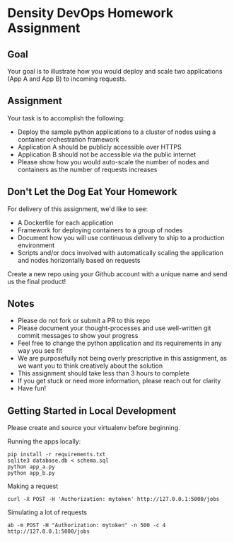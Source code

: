 # Density DevOps Homework Assignment

## Goal
Your goal is to illustrate how you would deploy and scale two applications (App A and App B) to incoming requests. 

## Assignment
Your task is to accomplish the following:

- Deploy the sample python applications to a cluster of nodes using a container orchestration framework
- Application A should be publicly accessible over HTTPS
- Application B should not be accessible via the public internet
- Please show how you would auto-scale the number of nodes and containers as the number of requests increases

## Don't Let the Dog Eat Your Homework

For delivery of this assignment, we'd like to see:

- A Dockerfile for each application
- Framework for deploying containers to a group of nodes
- Document how you will use continuous delivery to ship to a production environment
- Scripts and/or docs involved with automatically scaling the application and nodes horizontally based on requests

Create a new repo using your Github account with a unique name and send us the final product!


## Notes

- Please do not fork or submit a PR to this repo
- Please document your thought-processes and use well-written git commit messages to show your progress
- Feel free to change the python application and its requirements in any way you see fit
- We are purposefully not being overly prescriptive in this assignment, as we want you to think creatively about the solution
- This assignment should take less than 3 hours to complete
- If you get stuck or need more information, please reach out for clarity
- Have fun!

## Getting Started in Local Development

Please create and source your virtualenv before beginning. 

Running the apps locally:
```
pip install -r requirements.txt
sqlite3 database.db < schema.sql
python app_a.py
python app_b.py
```

Making a request
```
curl -X POST -H 'Authorization: mytoken' http://127.0.0.1:5000/jobs
```

Simulating a lot of requests
```
ab -m POST -H "Authorization: mytoken" -n 500 -c 4 http://127.0.0.1:5000/jobs
```
